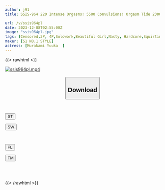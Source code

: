 ```yaml
---
author: j91
title: SSIS-964 220 Intense Orgasms! 5500 Convulsions! Orgasm Tide 2300cc! 20-year-old Transparent Beautiful Girl Yuka Murakami Eros Awakening The Biggest Convulsion Special Of Her Life

url: /v/ssis964pl
date: 2023-12-08T02:55:00Z
image: "ssis964pl.jpg"
tags: [Censored,3P, 4P,Solowork,Beautiful Girl,Nasty, Hardcore,Squirting,Acme · Orgasm	 ]
maker: [S1 NO.1 STYLE]
actress: [Murakami Yuuka  ]
---
```



{{< rawhtml >}}

<div class="video" data-videoid="v9ze1emD0As4XvA">
    <a href="javascript:;">
        <img src="/v/ssis964pl/ssis964pl.jpg" width="WIDTH" height="HEIGHT" alt="ssis964pl.mp4" loading="lazy">
    </a>
</div>

<script type="text/javascript" src="https://j91.asia/asset/on-demand-st.js"></script>

<br>
  <link rel="stylesheet" href="https://j91.asia/asset/bs5.css">
  
  <center>
  <button class="btn btn-primary" type="button" data-bs-toggle="collapse" data-bs-target=".multi-collapse" aria-expanded="false" aria-controls="multiCollapseExample1 multiCollapseExample2"><h2>Download</h2></button></center>
</p>
<div class="row">
  <div class="col">
    <div class="collapse multi-collapse" id="multiCollapseExample1">
      <div class="card card-body">
	      	      <br>
<div class="buttons">  
<p><a href="https://streamtape.to/v/v9ze1emD0As4XvA" target="_blank"><button class="btn-hover color-3"><i class="fa fa-download"></i> ST</button></a></p>
<p><a href="https://flaswish.com/cwfloekpxqlm" target="_blank"><button class="btn-hover color-2"><i class="fa fa-download"></i> SW</button></a></p></div>
    </div>
  </div>
</div>
  <div class="col">
    <div class="collapse multi-collapse" id="multiCollapseExample2">
      <div class="card card-body">
	      <br>
<div class="buttons">
<p><a href="javascript:;" target="_blank"><button class="btn-hover color-9"><i class="fa fa-download"></i> FL</button></a></p>
<p><a href="javascript:;" target="_blank"><button class="btn-hover color-8"><i class="fa fa-download"></i> FM</button></a></p></div>
<br><br>
      </div>
    </div>
  </div>
</div>

{{< /rawhtml >}}